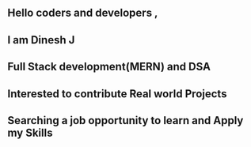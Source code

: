 
## Hello coders and developers ,
## I am Dinesh J
##  Full Stack development(MERN)  and DSA
## Interested to contribute Real world Projects
## Searching a job opportunity to learn and Apply my Skills

    
  
  
  
